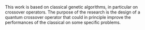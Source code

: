 This work is based on classical genetic algorithms, in particular on crossover operators. The purpose of the research is the design of a quantum crossover operator that could in principle improve the performances of the classical on some specific problems.
